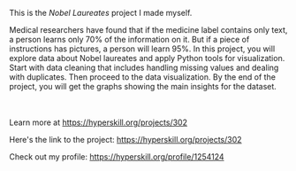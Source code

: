This is the *Nobel Laureates* project I made myself.


<p>Medical researchers have found that if the medicine label contains only text, a person learns only 70% of the information on it. But if a piece of instructions has pictures, a person will learn 95%. In this project, you will explore data about Nobel laureates and apply Python tools for visualization. Start with data cleaning that includes handling missing values and dealing with duplicates. Then proceed to the data visualization. By the end of the project, you will get the graphs showing the main insights for the dataset.</p><br/><br/>Learn more at <a href="https://hyperskill.org/projects/302?utm_source=ide&utm_medium=ide&utm_campaign=ide&utm_content=project-card">https://hyperskill.org/projects/302</a>

Here's the link to the project: https://hyperskill.org/projects/302

Check out my profile: https://hyperskill.org/profile/1254124